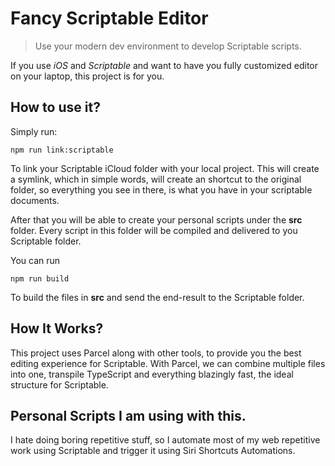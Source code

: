 # Fancy Scriptable Editor

> Use your modern dev environment to develop Scriptable scripts.

If you use *iOS* and *Scriptable* and want to have you fully customized editor on your laptop, this project is for you.

## How to use it?

Simply run:

```
npm run link:scriptable
```

To link your Scriptable iCloud folder with your local project. This will create a symlink, which in simple words, will create an shortcut to the original folder, so everything you see in there, is what you have in your scriptable documents.

After that you will be able to create your personal scripts under the **src** folder. Every script in this folder will be compiled and delivered to you Scriptable folder. 

You can run 
```
npm run build
```

To build the files in **src** and send the end-result to the Scriptable folder.


## How It Works?

This project uses Parcel along with other tools, to provide you the best editing experience for Scriptable. With Parcel, we can combine multiple files into one, transpile TypeScript and everything blazingly fast, the ideal structure for Scriptable. 


## Personal Scripts I am using with this.

I hate doing boring repetitive stuff, so I automate most of my web repetitive work using Scriptable and trigger it using Siri Shortcuts Automations.

